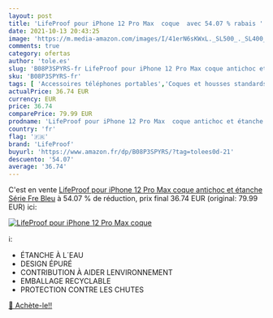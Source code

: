 ```yaml
---
layout: post
title: 'LifeProof pour iPhone 12 Pro Max  coque  avec 54.07 % rabais '
date: 2021-10-13 20:43:25
image: 'https://m.media-amazon.com/images/I/41erN6sKWxL._SL500_._SL400_.jpg'
comments: true
category: ofertas
author: 'tole.es'
slug: 'B08P3SPYRS-fr LifeProof pour iPhone 12 Pro Max coque antichoc et étanche...'
sku: 'B08P3SPYRS-fr'
tags: [ 'Accessoires téléphones portables','Coques et housses standards pour téléphones portables','High-Tech','Téléphones portables et accessoires','lifeproof','Étuis et coques pour téléphone portable', ]
actualPrice: 36.74 EUR
currency: EUR
price: 36.74
comparePrice: 79.99 EUR
prodname: 'LifeProof pour iPhone 12 Pro Max  coque antichoc et étanche  Série Fre  Bleu'
country: 'fr'
flag: '🇫🇷'
brand: 'LifeProof'
buyurl: 'https://www.amazon.fr/dp/B08P3SPYRS/?tag=tolees0d-21'
descuento: '54.07'
average: '36.74'
---
```


C'est en vente [LifeProof pour iPhone 12 Pro Max  coque antichoc et étanche  Série Fre  Bleu](https://www.amazon.fr/dp/B08P3SPYRS/?tag=tolees0d-21)  à  54.07 % de réduction, prix final  36.74 EUR (original: 79.99 EUR) ici:

[![LifeProof pour iPhone 12 Pro Max  coque ](https://m.media-amazon.com/images/I/41erN6sKWxL._SL500_._SL400_.jpg)](https://www.amazon.fr/dp/B08P3SPYRS/?tag=tolees0d-21)

ℹ️:

- ÉTANCHE À L´EAU
- DESIGN ÉPURÉ
- CONTRIBUTION À AIDER LENVIRONNEMENT
- EMBALLAGE RECYCLABLE
- PROTECTION CONTRE LES CHUTES

[🛒 Achète-le!!](https://www.amazon.fr/dp/B08P3SPYRS/?tag=tolees0d-21)
